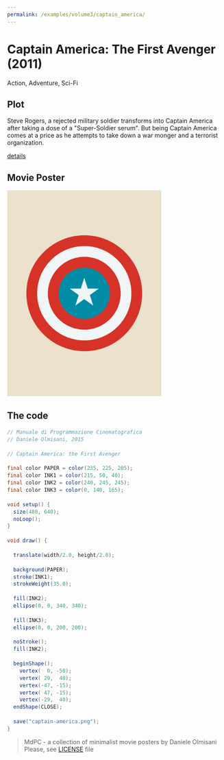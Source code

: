 ```yaml
---
permalink: /examples/volume3/captain_america/
---
```

# Captain America: The First Avenger (2011)

Action, Adventure, Sci-Fi

## Plot
Steve Rogers, a rejected military soldier transforms into Captain America after taking a dose of a "Super-Soldier serum". But being Captain America comes at a price as he attempts to take down a war monger and a terrorist organization.

[details](https://www.imdb.com/title/tt0458339/)

## Movie Poster
<img src="captain-america.png"  width="360px" title="Captain America: The First Avenger">


## The code
```java
// Manuale di Programmazione Cinematografica
// Daniele Olmisani, 2015

// Captain America: the First Avenger

final color PAPER = color(235, 225, 205);
final color INK1 = color(215, 50, 40);
final color INK2 = color(240, 245, 245);
final color INK3 = color(0, 140, 165);

void setup() {
  size(480, 640);
  noLoop();
}

void draw() {
  
  translate(width/2.0, height/2.0);
  
  background(PAPER);
  stroke(INK1);  
  strokeWeight(35.0);
  
  fill(INK2);
  ellipse(0, 0, 340, 340);

  fill(INK3);
  ellipse(0, 0, 200, 200);
 
  noStroke();
  fill(INK2);

  beginShape();
    vertex(  0, -50); 
    vertex( 29,  40);
    vertex(-47, -15); 
    vertex( 47, -15);
    vertex(-29,  40);
  endShape(CLOSE);
  
  save("captain-america.png"); 
}
```

> MdPC - a collection of minimalist movie posters
> by Daniele Olmisani
> Please, see [LICENSE](../../../LICENSE) file
